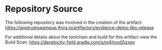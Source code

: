 # Repository Source

The following repository was involved in the creation of the artifact: https://apptrustswampup.jfrog.io/artifactory/evidence-demo-libs-release

For additional details about the toolchain and build for this artifact view the Build Scan: https://develocity-field.gradle.com/s/m4jtvod2jzspy
